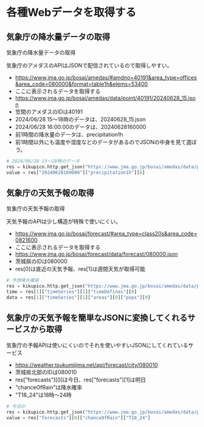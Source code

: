 # 各種Webデータを取得する

## 気象庁の降水量データの取得

気象庁の降水量データの取得

気象庁のアメダスのAPIはJSONで配信されているので取得しやすい。

- https://www.jma.go.jp/bosai/amedas/#amdno=40191&area_type=offices&area_code=080000&format=table1h&elems=53400
- ここに表示されるデータを取得する
- https://www.jma.go.jp/bosai/amedas/data/point/40191/20240628_15.json
- 笠間のアメダスのIDは40191
- 2024/06/28 15～18時のデータは、20240628_15.json
- 2024/06/28 16:00:00のデータは、20240628160000
- 前1時間の降水量のデータは、precipitation1h
- 前1時間以外にも温度や湿度などのデータがあるのでJSONの中身を見て選ぼう。

```python
# 2024/06/28 15～18時のデータ
res = kikupico.http.get_json("https://www.jma.go.jp/bosai/amedas/data/point/40191/20240628_15.json")
value = res["20240628160000"]["precipitation1h"][0]
```

## 気象庁の天気予報の取得

気象庁の天気予報の取得

天気予報のAPIは少し構造が特殊で使いにくい。

- https://www.jma.go.jp/bosai/forecast/#area_type=class20s&area_code=0821600
- ここに表示されるデータを取得する
- https://www.jma.go.jp/bosai/forecast/data/forecast/080000.json
- 茨城県のIDは080000
- res[0]は直近の天気予報、res[1]は週間天気が取得可能

```python
# 予想降水確率
res = kikupico.http.get_json("https://www.jma.go.jp/bosai/amedas/data/point/40191/20240628_15.json")
time = res[1]["timeSeries"][1]["timeDefines"][0]
data = res[1]["timeSeries"][1]["areas"][0]["pops"][0]
```

## 気象庁の天気予報を簡単なJSONに変換してくれるサービスから取得

気象庁の予報APIは使いにくいのでそれを使いやすいJSONにしてくれているサービス

- https://weather.tsukumijima.net/api/forecast/city/080010
- 茨城県北部のIDは080010
- res["forecasts"][0]は今日、res["forecasts"][1]は明日
- "chanceOfRain"は降水確率
- "T18_24"は18時～24時

```python
# 今日の
res = kikupico.http.get_json("https://www.jma.go.jp/bosai/amedas/data/point/40191/20240628_15.json")
value = res["forecasts"][0]["chanceOfRain"]["T18_24"]
```

